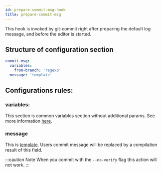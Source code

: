 ```yaml
---
id: prepare-commit-msg-hook
title: prepare-commit-msg
---
```

This hook is invoked by git-commit right after preparing the default log message, and before the editor is started.

## Structure of configuration section
```yaml
commit-msg:
  variables:
    from-branch: 'regexp'
  message: 'template'
```

## Configurations rules:

### variables:
This section is common variables section without additional params. See more information [here](./../variables.md).

### message
This is [template](/). Users commit message will be replaced by a compilation result of this field.

:::caution Note
When you commit with the `--no-verify` flag this action will not work.
:::
